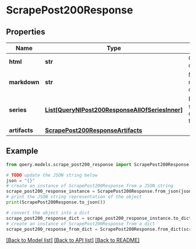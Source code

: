 # ScrapePost200Response


## Properties

Name | Type | Description | Notes
------------ | ------------- | ------------- | -------------
**html** | **str** | Original HTML of the page | [optional] 
**markdown** | **str** | Markdown representation of the page | [optional] 
**series** | [**List[QueryNlPost200ResponseAllOfSeriesInner]**](QueryNlPost200ResponseAllOfSeriesInner.md) | Extracted time series from detected tables | 
**artifacts** | [**ScrapePost200ResponseArtifacts**](ScrapePost200ResponseArtifacts.md) |  | [optional] 

## Example

```python
from qoery.models.scrape_post200_response import ScrapePost200Response

# TODO update the JSON string below
json = "{}"
# create an instance of ScrapePost200Response from a JSON string
scrape_post200_response_instance = ScrapePost200Response.from_json(json)
# print the JSON string representation of the object
print(ScrapePost200Response.to_json())

# convert the object into a dict
scrape_post200_response_dict = scrape_post200_response_instance.to_dict()
# create an instance of ScrapePost200Response from a dict
scrape_post200_response_from_dict = ScrapePost200Response.from_dict(scrape_post200_response_dict)
```
[[Back to Model list]](../README.md#documentation-for-models) [[Back to API list]](../README.md#documentation-for-api-endpoints) [[Back to README]](../README.md)


